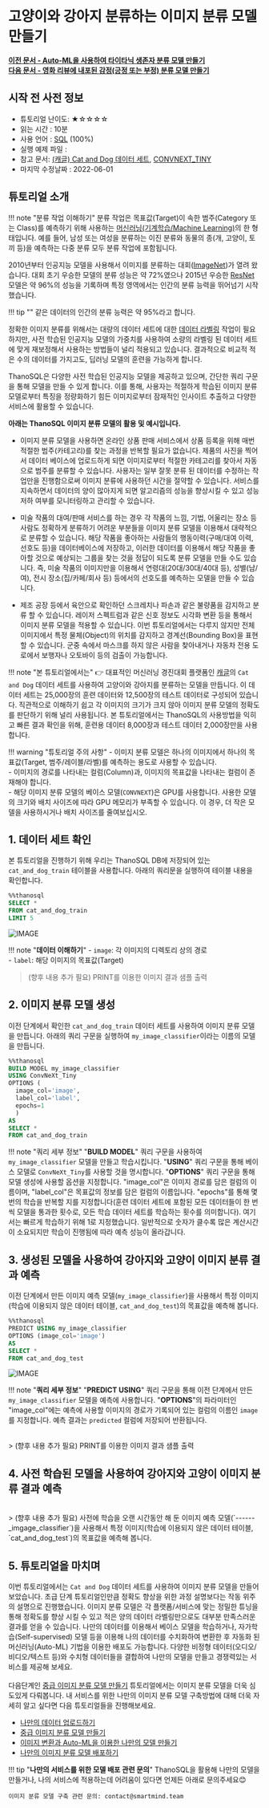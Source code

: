 # __고양이와 강아지 분류하는 이미지 분류 모델 만들기__

**[이전 문서 - Auto-ML을 사용하여 타이타닉 생존자 분류 모델 만들기]()** <br>
**[다음 문서 - 영화 리뷰에 내포된 감정(긍정 또는 부정) 분류 모델 만들기](coming_soon)**


## 시작 전 사전 정보

- 튜토리얼 난이도: ★☆☆☆☆  
- 읽는 시간 : 10분  
- 사용 언어 : [SQL](https://ko.wikipedia.org/wiki/SQL) (100%)  
- 실행 예제 파일 :   
- 참고 문서: [(캐글) Cat and Dog 데이터 세트](https://www.kaggle.com/datasets/tongpython/cat-and-dog), [CONVNEXT_TINY](https://pytorch.org/vision/main/models/generated/torchvision.models.convnext_tiny.html)  
- 마지막 수정날짜 : 2022-06-01  


## 튜토리얼 소개

!!! note "분류 작업 이해하기"
    분류 작업은 목표값(Target)이 속한 범주(Category 또는 Class)를 예측하기 위해 사용하는 [머신러닝(기계학습/Machine Learning)](https://ko.wikipedia.org/wiki/%EA%B8%B0%EA%B3%84_%ED%95%99%EC%8A%B5)의 한 형태입니다. 예를 들어, 남성 또는 여성을 분류하는 이진 분류와 동물의 종(개, 고양이, 토끼 등)을 예측하는 다중 분류 모두 분류 작업에 포함됩니다.

2010년부터 인공지능 모델을 사용해서 이미지를 분류하는 대회([ImageNet](https://en.wikipedia.org/wiki/ImageNet))가 열려 왔습니다. 대회 초기 우승한 모델의 분류 성능은 약 72%였으나 2015년 우승한 [ResNet](https://arxiv.org/abs/1512.03385) 모델은 약 96%의 성능을 기록하며 특정 영역에서는 인간의 분류 능력을 뛰어넘기 시작했습니다. 

!!! tip ""
    같은 데이터의 인간의 분류 능력은 약 95%라고 합니다. 

정확한 이미지 분류를 위해서는 대량의 데이터 세트에 대한 [데이터 라벨링](https://en.wikipedia.org/wiki/Labeled_data) 작업이 필요하지만, 사전 학습된 인공지능 모델의 가중치를 사용하여 소량의 라벨링 된 데이터 세트에 맞게 재보정해서 사용하는 방법들이 널리 적용되고 있습니다. 결과적으로 비교적 적은 수의 데이터를 가지고도, 딥러닝 모델의 훈련을 가능하게 합니다. 

ThanoSQL은 다양한 사전 학습된 인공지능 모델을 제공하고 있으며, 간단한 쿼리 구문을 통해 모델을 만들 수 있게 합니다. 이를 통해, 사용자는 적절하게 학습된 이미지 분류 모델로부터 특징을 정량화하기 힘든 이미지로부터 잠재적인 인사이트 추출하고 다양한 서비스에 활용할 수 있습니다.

__아래는 ThanoSQL 이미지 분류 모델의 활용 및 예시입니다.__

- 이미지 분류 모델을 사용하면 온라인 상품 판매 서비스에서 상품 등록을 위해 매번 적절한 범주(카테고리)를 찾는 과정을 반복할 필요가 없습니다. 제품의 사진을 찍어서 데이터 베이스에 업로드하게 되면 이미지로부터 적절한 카테고리를 찾아서 자동으로 범주를 분류할 수 있습니다. 사용자는 일부 잘못 분류 된 데이터를 수정하는 작업만을 진행함으로써 이미지 분류에 사용하던 시간을 절약할 수 있습니다. 서비스를 지속하면서 데이터의 양이 많아지게 되면 알고리즘의 성능을 향상시킬 수 있고 성능 저하 여부를 모니터링하고 관리할 수 있습니다. 

- 미술 작품의 대여/판매 서비스를 하는 경우 각 작품의 느낌, 기법, 어울리는 장소 등 사람도 정확하게 분류하기 어려운 부분들을 이미지 분류 모델을 이용해서 대략적으로 분류할 수 있습니다. 해당 작품을 좋아하는 사람들의 행동이력(구매/대여 이력, 선호도 등)을 데이터베이스에 저장하고, 이러한 데이터를 이용해서 해당 작품을 좋아할 것으로 예상되는 그룹을 찾는 것을 정답이 되도록 분류 모델을 만들 수도 있습니다. 즉, 미술 작품의 이미지만을 이용해서 연령대(20대/30대/40대 등), 성별(남/여), 전시 장소(집/카페/회사 등) 등에서의 선호도를 예측하는 모델을 만들 수 있습니다. 

- 제조 공장 등에서 육안으로 확인하던 스크레치나 파손과 같은 불량품을 감지하고 분류 할 수 있습니다. 레이저 스펙트럼과 같은 신호 정보도 시각화 변환 등을 통해서 이미지 분류 모델을 적용할 수 있습니다. 이번 튜토리얼에서는 다루지 않지만 전체 이미지에서 특정 물체(Object)의 위치를 감지하고 경계선(Bounding Box)을 표현할 수 있습니다. 군중 속에서 마스크를 하지 않은 사람을 찾아내거나 자동차 전용 도로에서 보행자나 오토바이 등의 검출이 가능합니다. 

!!! note "본 튜토리얼에서는" 
    :point_right: 대표적인 머신러닝 경진대회 플랫폼인 [캐글](https://www.kaggle.com/)의 `Cat and Dog` 데이터 세트를 사용하여 고양이와 강아지를 분류하는 모델을 만듭니다. 이 데이터 세트는 25,000장의 훈련 데이터와 12,500장의 테스트 데이터로 구성되어 있습니다. 직관적으로 이해하기 쉽고 각 이미지의 크기가 크지 않아 이미지 분류 모델의 정확도를 판단하기 위해 널리 사용됩니다. 본 튜토리얼에서는 ThanoSQL의 사용방법을 익히고 빠른 결과 확인을 위해, 훈련용 데이터 8,000장과 테스트 데이터 2,000장만을 사용합니다. <br>

!!! warning "튜토리얼 주의 사항" 
    - 이미지 분류 모델은 하나의 이미지에서 하나의 목표값(Target, 범주/레이블/라벨)를 예측하는 용도로 사용할 수 있습니다.  
    - 이미지의 경로를 나타내는 컬럼(Column)과, 이미지의 목표값을 나타내는 컬럼이 존재해야 합니다.  
    - 해당 이미지 분류 모델의 베이스 모델(`CONVNEXT`)은 GPU를 사용합니다. 사용한 모델의 크기와 배치 사이즈에 따라 GPU 메모리가 부족할 수 있습니다. 이 경우, 더 작은 모델을 사용하시거나 배치 사이즈를 줄여보십시오.

## __1. 데이터 세트 확인__

본 튜토리얼을 진행하기 위해 우리는 ThanoSQL DB에 저장되어 있는 `cat_and_dog_train` 테이블을 사용합니다. 아래의 쿼리문을 실행하여 테이블 내용을 확인합니다. 

```sql
%%thanosql
SELECT * 
FROM cat_and_dog_train 
LIMIT 5
```
![IMAGE](/img/classification_convnext_img1.png)

!!! note "__데이터 이해하기__"
    - `image`: 각 이미지의 디렉토리 상의 경로  
    - `label`: 해당 이미지의 목표값(Target)

> (향후 내용 추가 필요) PRINT를 이용한 이미지 결과 샘플 출력


## __2. 이미지 분류 모델 생성__

이전 단계에서 확인한 `cat_and_dog_train` 데이터 세트를 사용하여 이미지 분류 모델을 만듭니다. 아래의 쿼리 구문을 실행하여 `my_image_classifier`이라는 이름의 모델을 만듭니다.

```sql
%%thanosql
BUILD MODEL my_image_classifier
USING ConvNeXt_Tiny
OPTIONS (
  image_col='image', 
  label_col='label', 
  epochs=1
  )
AS 
SELECT * 
FROM cat_and_dog_train
```

!!! note "쿼리 세부 정보"
    "__BUILD MODEL__" 쿼리 구문을 사용하여 `my_image_classifier` 모델을 만들고 학습시킵니다. "__USING__" 쿼리 구문을 통해 베이스 모델로 `ConvNeXt_Tiny`를 사용할 것을 명시합니다.
    "__OPTIONS__" 쿼리 구문을 통해 모델 생성에 사용할 옵션을 지정합니다. "image_col"은 이미지 경로를 담은 컬럼의 이름이며, "label_col"은 목표값의 정보를 담은 컬럼의 이름입니다. "epochs"를 통해 몇 번의 학습을 반복할 지를 지정합니다(훈련 데이터 세트에 포함된 모든 데이터들이 한 번씩 모델을 통과한 횟수로, 모든 학습 데이터 세트를 학습하는 횟수를 의미합니다). 여기서는 빠르게 학습하기 위해 1로 지정했습니다. 일반적으로 숫자가 클수록 많은 계산시간이 소요되지만 학습이 진행됨에 따라 예측 성능이 올라갑니다. 


## __3. 생성된 모델을 사용하여 강아지와 고양이 이미지 분류 결과 예측__

이전 단계에서 만든 이미지 예측 모델(`my_image_classifier`)을 사용해서 특정 이미지(학습에 이용되지 않은 데이터 테이블, `cat_and_dog_test`)의 목표값을 예측해 봅니다. 

```sql
%%thanosql
PREDICT USING my_image_classifier
OPTIONS (image_col='image')
AS 
SELECT * 
FROM cat_and_dog_test
```
![IMAGE](/img/classification_convnext_img2.png)

!!! note "__쿼리 세부 정보__"
    "__PREDICT USING__" 쿼리 구문을 통해 이전 단계에서 만든 `my_image_classifier` 모델을 예측에 사용합니다. "__OPTIONS__"의 파라미터인 "image_col"에는 예측에 사용할 이미지의 경로가 기록되어 있는 컬럼의 이름인 `image`를 지정합니다. 예측 결과는 `predicted` 컬럼에 저장되어 반환됩니다. 

<br>
> (향후 내용 추가 필요) PRINT를 이용한 이미지 결과 샘플 출력

<br>

## __4. 사전 학습된 모델을 사용하여 강아지와 고양이 이미지 분류 결과 예측__

<br>
> (향후 내용 추가 필요) 사전에 학습을 오랜 시간동안 해 둔 이미지 예측 모델(`------_imgage_classifier`)을 사용해서 특정 이미지(학습에 이용되지 않은 데이터 테이블, `cat_and_dog_test`)의 목표값을 예측해 봅니다. 
<br>

## __5. 튜토리얼을 마치며__

이번 튜토리얼에서는 `Cat and Dog` 데이터 세트를 사용하여 이미지 분류 모델을 만들어 보았습니다. 초급 단계 튜토리얼인만큼 정확도 향상을 위한 과정 설명보다는 작동 위주의 설명으로 진행했습니다. 이미지 분류 모델은 각 플랫폼/서비스에 맞는 정밀한 튜닝을 통해 정확도를 향상 시킬 수 있고 적은 양의 데이터 라벨링만으로도 대부분 만족스러운 결과를 얻을 수 있습니다. 나만의 데이터를 이용해서 베이스 모델을 학습하거나, 자가학습(Self-supervised) 모델 등을 이용해 나의 데이터를 수치화하여 변환한 후 자동화 된 머신러닝(Auto-ML) 기법을 이용한 배포도 가능합니다. 다양한 비정형 데이터(오디오/비디오/텍스트 등)와 수치형 데이터들을 결합하여 나만의 모델을 만들고 경쟁력있는 서비스를 제공해 보세요. <br>  
다음단계인  [중급 이미지 분류 모델 만들기](comingsoon) 튜토리얼에서는 이미지 분류 모델을 더욱 심도있게 다뤄봅니다. 내 서비스를 위한 나만의 이미지 분류 모델 구축방법에 대해 더욱 자세히 알고 싶다면 다음 튜토리얼들을 진행해보세요. 

* [나만의 데이터 업로드하기](comingsoon)  
* [중급 이미지 분류 모델 만들기](comingsoon)   
* [이미지 변환과 Auto-ML을 이용한 나만의 모델 만들기](comingsoon)   
* [나만의 이미지 분류 모델 배포하기](comingsoon)  
  

!!! tip "__나만의 서비스를 위한 모델 배포 관련 문의__" 
    ThanoSQL을 활용해 나만의 모델을 만들거나, 나의 서비스에 적용하는데 어려움이 있다면 언제든 아래로 문의주세요😊

    이미지 분류 모델 구축 관련 문의: contact@smartmind.team


